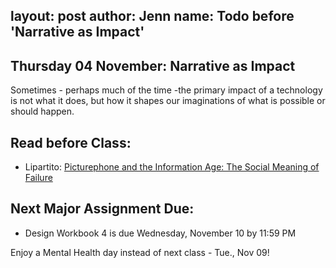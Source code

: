 layout: post
author: Jenn
name: Todo before 'Narrative as Impact'
---
## Thursday 04 November: Narrative as Impact
Sometimes - perhaps much of the time -the primary impact of a technology is not what it does, but how it shapes our imaginations of what is possible or should happen.

## Read before Class:
-   Lipartito: [Picturephone and the Information Age: The Social Meaning of Failure](http://www.jstor.org/stable/pdfplus/25148054.pdf)


## Next Major Assignment Due: 
-   Design Workbook 4 is due Wednesday, November 10 by 11:59 PM

Enjoy a Mental Health day instead of next class - Tue., Nov 09!
